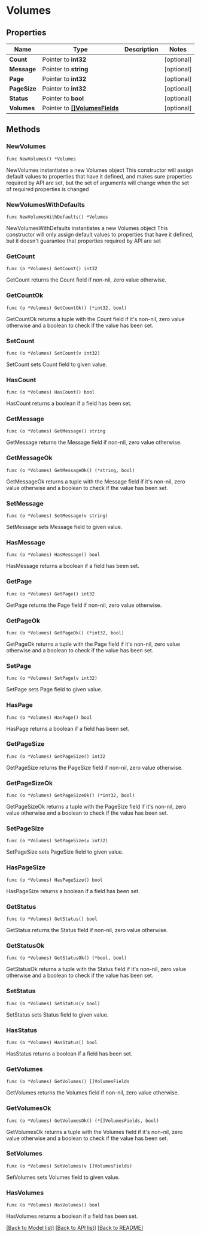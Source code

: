 # Volumes

## Properties

Name | Type | Description | Notes
------------ | ------------- | ------------- | -------------
**Count** | Pointer to **int32** |  | [optional] 
**Message** | Pointer to **string** |  | [optional] 
**Page** | Pointer to **int32** |  | [optional] 
**PageSize** | Pointer to **int32** |  | [optional] 
**Status** | Pointer to **bool** |  | [optional] 
**Volumes** | Pointer to [**[]VolumesFields**](VolumesFields.md) |  | [optional] 

## Methods

### NewVolumes

`func NewVolumes() *Volumes`

NewVolumes instantiates a new Volumes object
This constructor will assign default values to properties that have it defined,
and makes sure properties required by API are set, but the set of arguments
will change when the set of required properties is changed

### NewVolumesWithDefaults

`func NewVolumesWithDefaults() *Volumes`

NewVolumesWithDefaults instantiates a new Volumes object
This constructor will only assign default values to properties that have it defined,
but it doesn't guarantee that properties required by API are set

### GetCount

`func (o *Volumes) GetCount() int32`

GetCount returns the Count field if non-nil, zero value otherwise.

### GetCountOk

`func (o *Volumes) GetCountOk() (*int32, bool)`

GetCountOk returns a tuple with the Count field if it's non-nil, zero value otherwise
and a boolean to check if the value has been set.

### SetCount

`func (o *Volumes) SetCount(v int32)`

SetCount sets Count field to given value.

### HasCount

`func (o *Volumes) HasCount() bool`

HasCount returns a boolean if a field has been set.

### GetMessage

`func (o *Volumes) GetMessage() string`

GetMessage returns the Message field if non-nil, zero value otherwise.

### GetMessageOk

`func (o *Volumes) GetMessageOk() (*string, bool)`

GetMessageOk returns a tuple with the Message field if it's non-nil, zero value otherwise
and a boolean to check if the value has been set.

### SetMessage

`func (o *Volumes) SetMessage(v string)`

SetMessage sets Message field to given value.

### HasMessage

`func (o *Volumes) HasMessage() bool`

HasMessage returns a boolean if a field has been set.

### GetPage

`func (o *Volumes) GetPage() int32`

GetPage returns the Page field if non-nil, zero value otherwise.

### GetPageOk

`func (o *Volumes) GetPageOk() (*int32, bool)`

GetPageOk returns a tuple with the Page field if it's non-nil, zero value otherwise
and a boolean to check if the value has been set.

### SetPage

`func (o *Volumes) SetPage(v int32)`

SetPage sets Page field to given value.

### HasPage

`func (o *Volumes) HasPage() bool`

HasPage returns a boolean if a field has been set.

### GetPageSize

`func (o *Volumes) GetPageSize() int32`

GetPageSize returns the PageSize field if non-nil, zero value otherwise.

### GetPageSizeOk

`func (o *Volumes) GetPageSizeOk() (*int32, bool)`

GetPageSizeOk returns a tuple with the PageSize field if it's non-nil, zero value otherwise
and a boolean to check if the value has been set.

### SetPageSize

`func (o *Volumes) SetPageSize(v int32)`

SetPageSize sets PageSize field to given value.

### HasPageSize

`func (o *Volumes) HasPageSize() bool`

HasPageSize returns a boolean if a field has been set.

### GetStatus

`func (o *Volumes) GetStatus() bool`

GetStatus returns the Status field if non-nil, zero value otherwise.

### GetStatusOk

`func (o *Volumes) GetStatusOk() (*bool, bool)`

GetStatusOk returns a tuple with the Status field if it's non-nil, zero value otherwise
and a boolean to check if the value has been set.

### SetStatus

`func (o *Volumes) SetStatus(v bool)`

SetStatus sets Status field to given value.

### HasStatus

`func (o *Volumes) HasStatus() bool`

HasStatus returns a boolean if a field has been set.

### GetVolumes

`func (o *Volumes) GetVolumes() []VolumesFields`

GetVolumes returns the Volumes field if non-nil, zero value otherwise.

### GetVolumesOk

`func (o *Volumes) GetVolumesOk() (*[]VolumesFields, bool)`

GetVolumesOk returns a tuple with the Volumes field if it's non-nil, zero value otherwise
and a boolean to check if the value has been set.

### SetVolumes

`func (o *Volumes) SetVolumes(v []VolumesFields)`

SetVolumes sets Volumes field to given value.

### HasVolumes

`func (o *Volumes) HasVolumes() bool`

HasVolumes returns a boolean if a field has been set.


[[Back to Model list]](../README.md#documentation-for-models) [[Back to API list]](../README.md#documentation-for-api-endpoints) [[Back to README]](../README.md)



